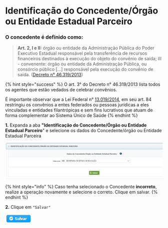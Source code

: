 # Identificação do Concedente/Órgão ou Entidade Estadual Parceiro

### O concedente é definido como:

> &#x20;**Art. 2, I e II:** órgão ou entidade da Administração Pública do Poder Executivo Estadual responsável pela transferência de recursos financeiros destinados à execução do objeto do convênio de saída; III - convenente: órgão ou entidade da Administração Pública, ou consórcio público \[...] responsável pela execução do convênio de saída. ([Decreto n° 46.319/2013](https://www.almg.gov.br/consulte/legislacao/completa/completa.html?num=46319\&ano=2013\&tipo=DEC))

{% hint style="success" %}
O art. 3° do Decreto n° 46.319/2013 lista todos os agentes que estão vedados de celebrar convênios.&#x20;

É importante observar que a Lei Federal n° [13.019/2014](http://www.planalto.gov.br/ccivil\_03/\_ato2011-2014/2014/lei/l13019.htm), em seu art. 84 restringiu os convênios a entes federados ou pessoas jurídicas a eles vinculadas e entidades filantrópicas e sem fins lucrativos que atuam de forma complementar ao Sistema Único de Saúde
{% endhint %}

**1.** Expanda a aba **"Identificação do Concedente/Órgão ou Entidade Estadual Parceiro**" e selecione os dados do Concedente/órgão ou Entidade Estadual Parceira&#x20;

![](<../../../.gitbook/assets/image (258).png>)

{% hint style="info" %}
Caso tenha selecionado o Concedente **incorreto**, realize a operação novamente e selecione o correto. Clique em salvar.
{% endhint %}

**2.** Clique em `"Salvar"`

![](../../../.gitbook/assets/salvar.png)

